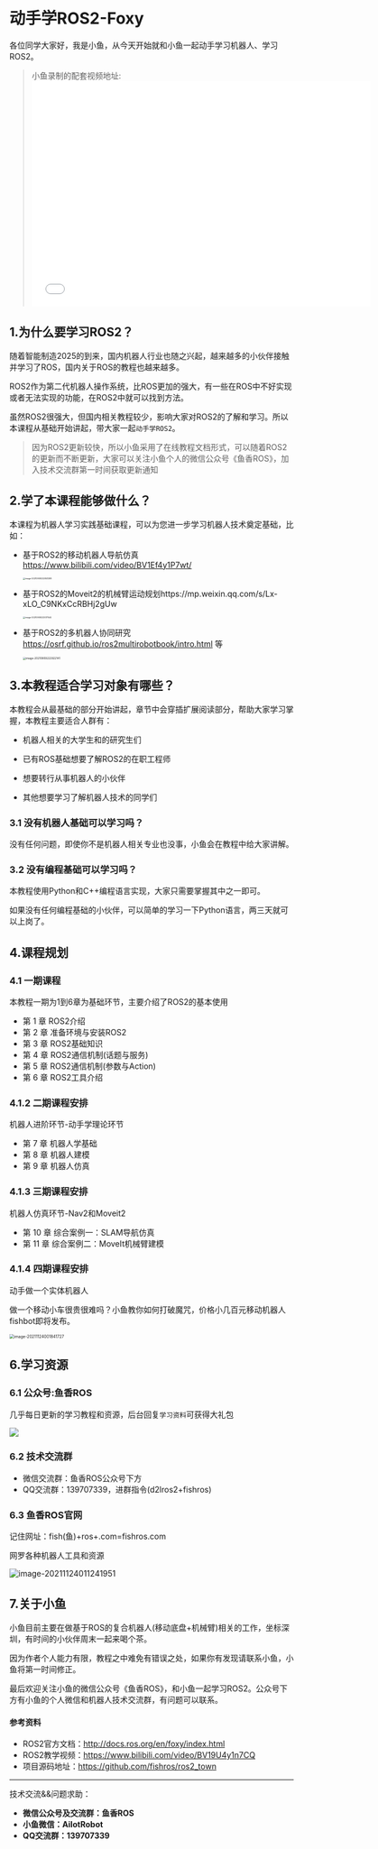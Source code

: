 # 动手学ROS2-Foxy

各位同学大家好，我是小鱼，从今天开始就和小鱼一起动手学习机器人、学习ROS2。


> 小鱼录制的配套视频地址:<iframe height="400" width="600" src="//player.bilibili.com/player.html?aid=764419101&bvid=BV1gr4y1Q7j5&cid=448791033&page=1" scrolling="no" border="0" frameborder="no" framespacing="0" allowfullscreen="false"> </iframe>


## 1.为什么要学习ROS2？

随着智能制造2025的到来，国内机器人行业也随之兴起，越来越多的小伙伴接触并学习了ROS，国内关于ROS的教程也越来越多。

ROS2作为第二代机器人操作系统，比ROS更加的强大，有一些在ROS中不好实现或者无法实现的功能，在ROS2中就可以找到方法。

虽然ROS2很强大，但国内相关教程较少，影响大家对ROS2的了解和学习。所以本课程从基础开始讲起，带大家一起`动手学ROS2`。

> 因为ROS2更新较快，所以小鱼采用了在线教程文档形式，可以随着ROS2的更新而不断更新，大家可以关注小鱼个人的微信公众号《鱼香ROS》，加入技术交流群第一时间获取更新通知

## 2.学了本课程能够做什么？

本课程为机器人学习实践基础课程，可以为您进一步学习机器人技术奠定基础，比如：

- 基于ROS2的移动机器人导航仿真 https://www.bilibili.com/video/BV1Ef4y1P7wt/

  <img src="README/imgs/image-20210909222841288.png" alt="image-20210909222841288" style="zoom: 25%;" />

- 基于ROS2的Moveit2的机械臂运动规划https://mp.weixin.qq.com/s/Lx-xLO_C9NKxCcRBHj2gUw

  <img src="README/imgs/image-20210909223017544.png" alt="image-20210909223017544" style="zoom: 25%;" />

- 基于ROS2的多机器人协同研究 https://osrf.github.io/ros2multirobotbook/intro.html 等

  <img src="README/imgs/image-20210909222922141.png" alt="image-20210909222922141" style="zoom: 33%;" />

## 3.本教程适合学习对象有哪些？

本教程会从最基础的部分开始讲起，章节中会穿插扩展阅读部分，帮助大家学习掌握，本教程主要适合人群有：

- 机器人相关的大学生和的研究生们

- 已有ROS基础想要了解ROS2的在职工程师

- 想要转行从事机器人的小伙伴

- 其他想要学习了解机器人技术的同学们

### 3.1 没有机器人基础可以学习吗？

没有任何问题，即使你不是机器人相关专业也没事，小鱼会在教程中给大家讲解。

### 3.2 没有编程基础可以学习吗？

本教程使用Python和C++编程语言实现，大家只需要掌握其中之一即可。

如果没有任何编程基础的小伙伴，可以简单的学习一下Python语言，两三天就可以上岗了。


## 4.课程规划

### 4.1 一期课程 

本教程一期为1到6章为基础环节，主要介绍了ROS2的基本使用

- 第 1 章 ROS2介绍
- 第 2 章 准备环境与安装ROS2
- 第 3 章 ROS2基础知识
- 第 4 章 ROS2通信机制(话题与服务)
- 第 5 章 ROS2通信机制(参数与Action)
- 第 6 章 ROS2工具介绍


### 4.1.2 二期课程安排

机器人进阶环节-动手学理论环节

- 第 7 章 机器人学基础
- 第 8 章 机器人建模
- 第 9 章 机器人仿真

### 4.1.3 三期课程安排

机器人仿真环节-Nav2和Moveit2

- 第 10 章 综合案例一：SLAM导航仿真
- 第 11 章 综合案例二：MoveIt机械臂建模

### 4.1.4 四期课程安排

动手做一个实体机器人

做一个移动小车很贵很难吗？小鱼教你如何打破魔咒，价格小几百元移动机器人fishbot即将发布。

<img src="README/imgs/image-20211124001841727.png" alt="image-20211124001841727" style="zoom: 50%;" />

## 6.学习资源

### 6.1 公众号:鱼香ROS

几乎每日更新的学习教程和资源，后台回复`学习资料`可获得大礼包

![](/README/imgs/image-20210726192026520.png)

### 6.2 技术交流群

- 微信交流群：鱼香ROS公众号下方
- QQ交流群：139707339，进群指令(d2lros2+fishros)



### 6.3 鱼香ROS官网

记住网址：fish(鱼)+ros+.com=fishros.com

网罗各种机器人工具和资源

![image-20211124011241951](README/imgs/image-20211124011241951.png)



## 7.关于小鱼

小鱼目前主要在做基于ROS的复合机器人(移动底盘+机械臂)相关的工作，坐标深圳，有时间的小伙伴周末一起来喝个茶。

因为作者个人能力有限，教程之中难免有错误之处，如果你有发现请联系小鱼，小鱼将第一时间修正。

最后欢迎关注小鱼的微信公众号《鱼香ROS》，和小鱼一起学习ROS2。公众号下方有小鱼的个人微信和机器人技术交流群，有问题可以联系。



#### 参考资料

- ROS2官方文档：http://docs.ros.org/en/foxy/index.html
- ROS2教学视频：https://www.bilibili.com/video/BV19U4y1n7CQ
- 项目源码地址：https://github.com/fishros/ros2_town


------

技术交流&&问题求助：

- **微信公众号及交流群：鱼香ROS**
- **小鱼微信：AiIotRobot**
- **QQ交流群：139707339**


